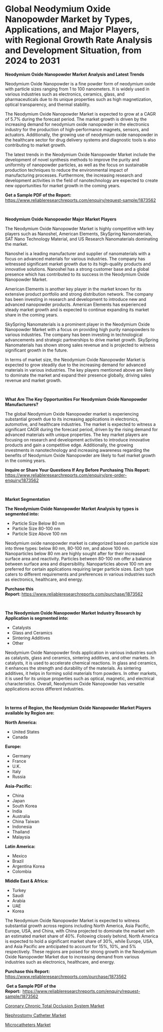 <p><h1>Global Neodymium Oxide Nanopowder Market by Types, Applications, and Major Players, with Regional Growth Rate Analysis and Development Situation, from 2024 to 2031</h1></p><p><strong>Neodymium Oxide Nanopowder Market Analysis and Latest Trends</strong></p>
<p><p>Neodymium Oxide Nanopowder is a fine powder form of neodymium oxide with particle sizes ranging from 1 to 100 nanometers. It is widely used in various industries such as electronics, ceramics, glass, and pharmaceuticals due to its unique properties such as high magnetization, optical transparency, and thermal stability.</p><p>The Neodymium Oxide Nanopowder Market is expected to grow at a CAGR of 5.7% during the forecast period. The market growth is driven by the increasing demand for neodymium oxide nanopowder in the electronics industry for the production of high-performance magnets, sensors, and actuators. Additionally, the growing use of neodymium oxide nanopowder in the healthcare sector for drug delivery systems and diagnostic tools is also contributing to market growth.</p><p>The latest trends in the Neodymium Oxide Nanopowder Market include the development of novel synthesis methods to improve the purity and uniformity of nanopowder particles, as well as the focus on sustainable production techniques to reduce the environmental impact of manufacturing processes. Furthermore, the increasing research and development activities in the field of nanotechnology are expected to create new opportunities for market growth in the coming years.</p></p>
<p><strong>Get a Sample PDF of the Report:&nbsp;</strong> <a href="https://www.reliableresearchreports.com/enquiry/request-sample/1873562">https://www.reliableresearchreports.com/enquiry/request-sample/1873562</a></p>
<p>&nbsp;</p>
<p><strong>Neodymium Oxide Nanopowder Major Market Players</strong></p>
<p><p>The Neodymium Oxide Nanopowder Market is highly competitive with key players such as Nanoshel, American Elements, SkySpring Nanomaterials, SAT Nano Technology Material, and US Research Nanomaterials dominating the market. </p><p>Nanoshel is a leading manufacturer and supplier of nanomaterials with a focus on advanced materials for various industries. The company has witnessed significant market growth due to its high-quality products and innovative solutions. Nanoshel has a strong customer base and a global presence which has contributed to its success in the Neodymium Oxide Nanopowder Market.</p><p>American Elements is another key player in the market known for its extensive product portfolio and strong distribution network. The company has been investing in research and development to introduce new and advanced nanopowder products. American Elements has experienced steady market growth and is expected to continue expanding its market share in the coming years.</p><p>SkySpring Nanomaterials is a prominent player in the Neodymium Oxide Nanopowder Market with a focus on providing high purity nanopowders to various industries. The company has been investing in technological advancements and strategic partnerships to drive market growth. SkySpring Nanomaterials has shown strong sales revenue and is projected to witness significant growth in the future.</p><p>In terms of market size, the Neodymium Oxide Nanopowder Market is expected to grow steadily due to the increasing demand for advanced materials in various industries. The key players mentioned above are likely to dominate the market and expand their presence globally, driving sales revenue and market growth.</p></p>
<p>&nbsp;</p>
<p><strong>What Are The Key Opportunities For Neodymium Oxide Nanopowder Manufacturers?</strong></p>
<p><p>The global Neodymium Oxide Nanopowder market is experiencing substantial growth due to its increasing applications in electronics, automotive, and healthcare industries. The market is expected to witness a significant CAGR during the forecast period, driven by the rising demand for advanced materials with unique properties. The key market players are focusing on research and development activities to introduce innovative products and gain a competitive edge. Additionally, the growing investments in nanotechnology and increasing awareness regarding the benefits of Neodymium Oxide Nanopowder are likely to fuel market growth in the coming years.</p></p>
<p><strong>Inquire or Share Your Questions If Any Before Purchasing This Report:</strong> <a href="https://www.reliableresearchreports.com/enquiry/pre-order-enquiry/1873562">https://www.reliableresearchreports.com/enquiry/pre-order-enquiry/1873562</a></p>
<p>&nbsp;</p>
<p><strong>Market Segmentation</strong></p>
<p><strong>The Neodymium Oxide Nanopowder Market Analysis by types is segmented into:</strong></p>
<p><ul><li>Particle Size Below 80 nm</li><li>Particle Size 80-100 nm</li><li>Particle Size Above 100 nm</li></ul></p>
<p><p>Neodymium oxide nanopowder market is categorized based on particle size into three types: below 80 nm, 80-100 nm, and above 100 nm. Nanoparticles below 80 nm are highly sought after for their increased surface area and reactivity. Particles between 80-100 nm offer a balance between surface area and dispersibility. Nanoparticles above 100 nm are preferred for certain applications requiring larger particle sizes. Each type caters to different requirements and preferences in various industries such as electronics, healthcare, and energy.</p></p>
<p><strong>Purchase this Report:&nbsp;</strong><a href="https://www.reliableresearchreports.com/purchase/1873562">https://www.reliableresearchreports.com/purchase/1873562</a></p>
<p>&nbsp;</p>
<p><strong>The Neodymium Oxide Nanopowder Market Industry Research by Application is segmented into:</strong></p>
<p><ul><li>Catalysts</li><li>Glass and Ceramics</li><li>Sintering Additives</li><li>Other</li></ul></p>
<p><p>Neodymium Oxide Nanopowder finds application in various industries such as catalysts, glass and ceramics, sintering additives, and other markets. In catalysts, it is used to accelerate chemical reactions. In glass and ceramics, it enhances the strength and durability of the materials. As sintering additives, it helps in forming solid materials from powders. In other markets, it is used for its unique properties such as optical, magnetic, and electrical characteristics. Overall, Neodymium Oxide Nanopowder has versatile applications across different industries.</p></p>
<p>&nbsp;</p>
<p><strong>In terms of Region, the Neodymium Oxide Nanopowder Market Players available by Region are:</strong></p>
<p>
    <p> <strong> North America: </strong>
        <ul>
            <li>United States</li>
            <li>Canada</li>
        </ul>
        </p> 
    <p> <strong> Europe: </strong>
        <ul>
            <li>Germany</li>
            <li>France</li>
            <li>U.K.</li>
            <li>Italy</li>
            <li>Russia</li>
        </ul>
        </p> 
    <p> <strong> Asia-Pacific: </strong>
        <ul>
            <li>China</li>
            <li>Japan</li>
            <li>South Korea</li>
            <li>India</li>
            <li>Australia</li>
            <li>China Taiwan</li>
            <li>Indonesia</li>
            <li>Thailand</li>
            <li>Malaysia</li>
        </ul>
        </p> 
    <p> <strong> Latin America: </strong>
        <ul>
            <li>Mexico</li>
            <li>Brazil</li>
            <li>Argentina Korea</li>
            <li>Colombia</li>
        </ul>
        </p> 
    <p> <strong> Middle East & Africa: </strong>
        <ul>
            <li>Turkey</li>
            <li>Saudi</li>
            <li>Arabia</li>
            <li>UAE</li>
            <li>Korea</li>
        </ul>
    </p>
    </p>
<p><p>The Neodymium Oxide Nanopowder Market is expected to witness substantial growth across regions including North America, Asia Pacific, Europe, USA, and China, with China projected to dominate the market with an estimated market share of 40%. Following closely behind, North America is expected to hold a significant market share of 30%, while Europe, USA, and Asia Pacific are anticipated to account for 15%, 10%, and 5% respectively. These regions are poised for strong growth in the Neodymium Oxide Nanopowder Market due to increasing demand from various industries such as electronics, healthcare, and energy.</p></p>
<p><strong>Purchase this Report: </strong><a href="https://www.reliableresearchreports.com/purchase/1873562">https://www.reliableresearchreports.com/purchase/1873562</a></p>
<p>&nbsp;<strong>Get a Sample PDF of the Report:&nbsp;&nbsp;</strong><a href="https://www.reliableresearchreports.com/enquiry/request-sample/1873562">https://www.reliableresearchreports.com/enquiry/request-sample/1873562</a></p>
<p><strong></strong></p>
<p><p><a href="https://view.publitas.com/reportprime-1/coronary-chronic-total-occlusion-system-market-dynamics-2023-2030-also-about-its-market-trends-projections-and-opportunities/">Coronary Chronic Total Occlusion System Market</a></p><p><a href="https://view.publitas.com/reportprime-1/nephrostomy-catheter-market-size-2023-2030-global-industrial-analysis-key-geographical-regions-market-share-top-key-players-product-types-and-forecast-research-report/">Nephrostomy Catheter Market</a></p><p><a href="https://view.publitas.com/reportprime-1/microcatheters-market-research-report-unlocks-analysis-on-the-market-financial-status-market-size-and-market-revenue-upto-2030/">Microcatheters Market</a></p></p>